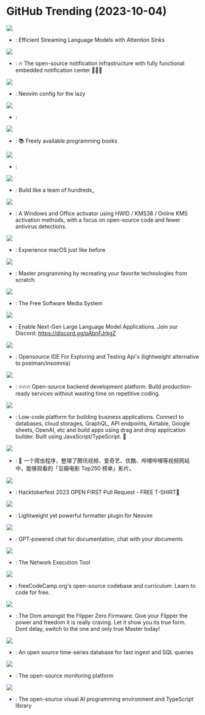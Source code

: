 # GitHub Trending (2023-10-04)

![](https://img.shields.io/badge/Python-New%20630-green?style=flat-square&logo=appveyor)
- [](https://github.comundefined): Efficient Streaming Language Models with Attention Sinks

![](https://img.shields.io/badge/TypeScript-New%201-green?style=flat-square&logo=appveyor)
- [](https://github.comundefined): 🔥 The open-source notification infrastructure with fully functional embedded notification center 🚀🚀🚀

![](https://img.shields.io/badge/Lua-New%20121-green?style=flat-square&logo=appveyor)
- [](https://github.comundefined): Neovim config for the lazy

![](https://img.shields.io/badge/GDScript-New%2021-green?style=flat-square&logo=appveyor)
- [](https://github.comundefined): 

![](https://img.shields.io/badge/none-New%20284-green?style=flat-square&logo=appveyor)
- [](https://github.comundefined): 📚 Freely available programming books

![](https://img.shields.io/badge/Python-New%20235-green?style=flat-square&logo=appveyor)
- [](https://github.comundefined): 

![](https://img.shields.io/badge/TypeScript-New%201-green?style=flat-square&logo=appveyor)
- [](https://github.comundefined): Build like a team of hundreds_

![](https://img.shields.io/badge/Batchfile-New%20515-green?style=flat-square&logo=appveyor)
- [](https://github.comundefined): A Windows and Office activator using HWID / KMS38 / Online KMS activation methods, with a focus on open-source code and fewer antivirus detections.

![](https://img.shields.io/badge/Python-New%20183-green?style=flat-square&logo=appveyor)
- [](https://github.comundefined): Experience macOS just like before

![](https://img.shields.io/badge/none-New%20390-green?style=flat-square&logo=appveyor)
- [](https://github.comundefined): Master programming by recreating your favorite technologies from scratch.

![](https://img.shields.io/badge/C%23-New%20147-green?style=flat-square&logo=appveyor)
- [](https://github.comundefined): The Free Software Media System

![](https://img.shields.io/badge/Jupyter%20Notebook-New%20559-green?style=flat-square&logo=appveyor)
- [](https://github.comundefined): Enable Next-Gen Large Language Model Applications. Join our Discord: https://discord.gg/pAbnFJrkgZ

![](https://img.shields.io/badge/JavaScript-New%20459-green?style=flat-square&logo=appveyor)
- [](https://github.comundefined): Opensource IDE For Exploring and Testing Api's (lightweight alternative to postman/insomnia)

![](https://img.shields.io/badge/TypeScript-New%2023-green?style=flat-square&logo=appveyor)
- [](https://github.comundefined): 🔥🔥🔥 Open-source backend development platform. Build production-ready services without wasting time on repetitive coding.

![](https://img.shields.io/badge/JavaScript-New%20514-green?style=flat-square&logo=appveyor)
- [](https://github.comundefined): Low-code platform for building business applications. Connect to databases, cloud storages, GraphQL, API endpoints, Airtable, Google sheets, OpenAI, etc and build apps using drag and drop application builder. Built using JavaScript/TypeScript. 🚀

![](https://img.shields.io/badge/Python-New%2030-green?style=flat-square&logo=appveyor)
- [](https://github.comundefined): 🐛 一个爬虫程序，整理了腾讯视频、爱奇艺、优酷、哔哩哔哩等视频网站中，能够观看的「豆瓣电影 Top250 榜单」影片。

![](https://img.shields.io/badge/JavaScript-New%2064-green?style=flat-square&logo=appveyor)
- [](https://github.comundefined): Hacktoberfest 2023 OPEN FIRST Pull Request - FREE T-SHIRT🎉

![](https://img.shields.io/badge/Lua-New%2060-green?style=flat-square&logo=appveyor)
- [](https://github.comundefined): Lightweight yet powerful formatter plugin for Neovim

![](https://img.shields.io/badge/Python-New%2058-green?style=flat-square&logo=appveyor)
- [](https://github.comundefined): GPT-powered chat for documentation, chat with your documents

![](https://img.shields.io/badge/Python-New%2043-green?style=flat-square&logo=appveyor)
- [](https://github.comundefined): The Network Execution Tool

![](https://img.shields.io/badge/TypeScript-New%2099-green?style=flat-square&logo=appveyor)
- [](https://github.comundefined): freeCodeCamp.org's open-source codebase and curriculum. Learn to code for free.

![](https://img.shields.io/badge/C-New%2090-green?style=flat-square&logo=appveyor)
- [](https://github.comundefined): The Dom amongst the Flipper Zero Firmware. Give your Flipper the power and freedom it is really craving. Let it show you its true form. Dont delay, switch to the one and only true Master today!

![](https://img.shields.io/badge/Java-New%205-green?style=flat-square&logo=appveyor)
- [](https://github.comundefined): An open source time-series database for fast ingest and SQL queries

![](https://img.shields.io/badge/TypeScript-New%2084-green?style=flat-square&logo=appveyor)
- [](https://github.comundefined): The open-source monitoring platform

![](https://img.shields.io/badge/TypeScript-New%20138-green?style=flat-square&logo=appveyor)
- [](https://github.comundefined): The open-source visual AI programming environment and TypeScript library

